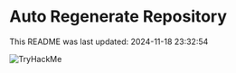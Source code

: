 # Auto Regenerate Repository

This README was last updated: 2024-11-18 23:32:54

 ![TryHackMe](https://tryhackme.com/badge/533634)